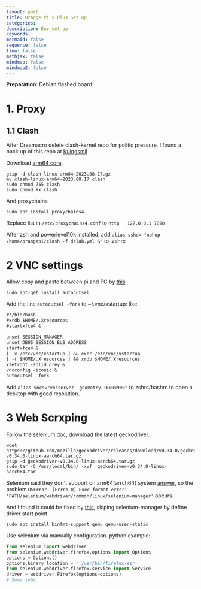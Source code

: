 ```yaml
---
layout: post
title: Orange Pi 5 Plus Set up
categories: 
description: Env set up
keywords: 
mermaid: false
sequence: false
flow: false
mathjax: false
mindmap: false
mindmap2: false
---
```

**Preparation**: Debian flashed board.

# 1. Proxy

## 1.1 Clash

After Dreamacro delete clash-kernel repo for politic pressure, I found a back up of this repo at [Kuingsmil](https://github.com/Kuingsmile/clash-core/releases)

Download [arm64 core](https://github.com/Kuingsmile/clash-core/releases/download/premium/clash-linux-arm64-2023.08.17.gz).

```shell
gzip -d clash-linux-arm64-2023.08.17.gz
mv clash-linux-arm64-2023.08.17 clash
sudo chmod 755 clash
sudo chmod +x clash
```

And proxychains

```shell
sudo apt install proxychains4
```

Replace list in `/etc/proxychains4.conf` to `http 	127.0.0.1 7890`

After zsh and powerlevel10k installed, add `alias sshd= "nohup /home/orangepi/clash -f dslab.yml &"` to .zshrc

# 2 VNC settings

Allow copy and paste between pi and PC by [this](https://superuser.com/questions/1081489/how-to-enable-text-copy-and-paste-for-vnchttps://superuser.com/questions/1081489/how-to-enable-text-copy-and-paste-for-vnc)

```shell
sudo apt-get install autocutsel
```
Add the line `autocutsel -fork` to ~/.vnc/xstartup: like

```txt
#!/bin/bash
#xrdb $HOME/.Xresources
#startxfce4 &

unset SESSION_MANAGER
unset DBUS_SESSION_BUS_ADDRESS
startxfce4 &
[ -x /etc/vnc/xstartup ] && exec /etc/vnc/xstartup
[ -r $HOME/.Xresources ] && xrdb $HOME/.Xresources
xsetroot -solid grey &
vncconfig -iconic &
autocutsel -fork
```

Add `alias vncs="vncserver -geometry 1600x900"` to zshrc/bashrc to open a desktop with good resolution.


# 3 Web Scrxping

Follow the selenium [doc](https://www.selenium.dev/documentation/webdriver/browsers/firefox/), download the latest geckodriver.

```shell
wget https://github.com/mozilla/geckodriver/releases/download/v0.34.0/geckodriver-v0.34.0-linux-aarch64.tar.gz
gzip -d geckodriver-v0.34.0-linux-aarch64.tar.gz
sudo tar -C /usr/local/bin/ -xvf  geckodriver-v0.34.0-linux-aarch64.tar
```

Selenium said they don't support on arm64(arrch64) system [answer](https://github.com/SeleniumHQ/selenium/issues/12778#issuecomment-1726073892), so the problem `OSError: [Errno 8] Exec format error: 'PATH/selenium/webdriver/common/linux/selenium-manager'` oocurs. 

And I found it could be fixed by [this](https://stackoverflow.com/a/77099069/7064406), skiping selenium-manager by define driver start point.

```shell
sudo apt install binfmt-support qemu qemu-user-static
```

Use selenium via manually configuration. python example:

```python
from selenium import webdriver
from selenium.webdriver.firefox.options import Options
options = Options()
options.binary_location = r'/usr/bin/firefox-esr'
from selenium.webdriver.firefox.service import Service
driver = webdriver.Firefox(options=options)
# Some jobs
```